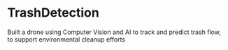 # TrashDetection

Built a drone using Computer Vision and AI to track and predict trash flow, to support environmental cleanup efforts

